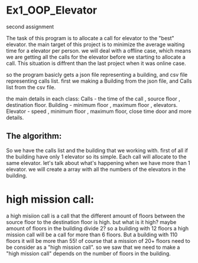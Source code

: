 # Ex1_OOP_Elevator
second assignment 



The task of this program is to allocate a call for elevator to the "best" elevator. 
the main target of this project is to minimize the average waiting time for a elevator per person.
we will deal with a offline case, which means we are getting all the calls for the elevator before we starting to allocate a call.
This situation is diffrent than the last project when it was online case.



so the program basicly gets a json file representing a building, and csv file representing calls list.
first we making a Building from the json file, and Calls list from the csv file.

the main details in each class:
Calls - the time of the call , source floor , destination floor.
Building - minimum floor , maximum floor , elevators.
Elevator - speed , minimum floor , maximum floor, close time door and more details.

## The algorithm:
So we have the calls list and the building that we working with.
first of all if the building have only 1 elevator so its simple. Each call will allocate to the same elevator.
let's talk about what's happening when we have more than 1 elevator.
we will create a array with all the numbers of the elevators in the building.

# high mission call:
a high misiion call is a call that the different amount of floors between the source floor to the destination floor is high.
but what is it high? maybe amount of floors in the building divide 2?
so a building with 12 floors a high mission call will be a call for more than 6 floors.
But a building with 110 floors it will be more than 55!
of course that a mission of 20+ floors need to be consider as a "high mission call".
so we saw that we need to make a "high mission call" depends on the number of floors in the building.

